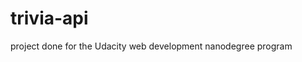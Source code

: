# trivia-api

project done for the <a src="https://www.udacity.com/course/full-stack-web-developer-nanodegree--nd0044"> Udacity web development nanodegree program</a>
